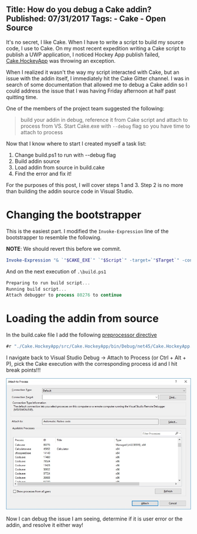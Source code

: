 Title: How do you debug a Cake addin?
Published: 07/31/2017
Tags:
    - Cake
    - Open Source
---

It's no secret, I like Cake.  When I have to write a script to build my source code, I use to Cake.  On my most recent expedition writing a Cake script to publish a UWP application, I noticed Hockey App publish failed, [Cake.HockeyApp](https://github.com/cake-contrib/Cake.HockeyApp) was throwing an exception.

When I realized it wasn't the way my script interacted with Cake, but an issue with the addin itself, I immediately hit the Cake Gitter channel. I was in search of some documentation that allowed me to debug a Cake addin so I could address the issue that I was having Friday afternoon at half past quitting time.

One of the members of the project team suggested the following:

> build your addin in debug, reference it from Cake script and attach to process from VS.
> Start Cake.exe with `--debug` flag so you have time to attach to process

Now that I know where to start I created myself a task list:

1. Change build.ps1 to run with --debug flag
2. Build addin source
3. Load addin from source in build.cake
4. Find the error and fix it!

For the purposes of this post, I will cover steps 1 and 3.  Step 2 is no more than building the addin source code in Visual Studio.

# Changing the bootstrapper

This is the easiest part.  I modified the `Invoke-Expression` line of the bootstrapper to resemble the following.

**NOTE**: We should revert this before we commit.

``` powershell
Invoke-Expression "& `"$CAKE_EXE`" `"$Script`" -target=`"$Target`" -configuration=`"$Configuration`" -verbosity=`"$Verbosity`" $UseMono $UseDryRun $UseExperimental $ScriptArgs --debug"
```

And on the next execution of `.\build.ps1`

``` powershell
Preparing to run build script...
Running build script...
Attach debugger to process 80276 to continue
```

# Loading the addin from source

In the build.cake file I add the following [preprocessor directive](http://cakebuild.net/docs/fundamentals/preprocessor-directives)

``` csharp
#r "./Cake.HockeyApp/src/Cake.HockeyApp/bin/Debug/net45/Cake.HockeyApp.dll"
```

I navigate back to Visual Studio Debug -> Attach to Process (or Ctrl + Alt + P), pick the Cake execution with the corresponding process id and I hit break points!!!

![Attach To Process](https://raw.githubusercontent.com/RLittlesII/rodneylittlesii/master/src/images/Attach-To-Process.jpg)

Now I can debug the issue I am seeing, determine if it is user error or the addin, and resolve it either way!